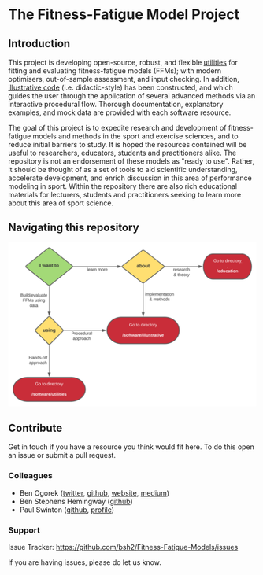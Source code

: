 # The Fitness-Fatigue Model Project

## Introduction

This project is developing open-source, robust, and flexible [utilities](software/utilities) for fitting and evaluating fitness-fatigue models (FFMs); with modern optimisers, out-of-sample assessment, and input checking. In addition, [illustrative code](software/illustrative) (i.e. didactic-style) has been constructed, and which guides the user through the application of several advanced methods via an interactive procedural flow. Thorough documentation, explanatory examples, and mock data are provided with each software resource.

The goal of this project is to expedite research and development of fitness-fatigue models and methods in the sport and exercise sciences, and to reduce initial barriers to study. It is hoped the resources contained will be useful to researchers, educators, students and practitioners alike. The repository is not an endorsement of these models as "ready to use". Rather, it should be thought of as a set of tools to aid scientific understanding, accelerate development, and enrich discussion in this area of performance modeling in sport. Within the repository there are also rich educational materials for lecturers, students and practitioners seeking to learn more about this area of sport science.

## Navigating this repository

![navigate](software/utilities/documentation/img/navigate.svg)

## Contribute

Get in touch if you have a resource you think would fit here. To do this open an issue or submit a pull request.

### Colleagues
- Ben Ogorek ([twitter](https://twitter.com/benogorek?lang=en), [github](https://github.com/baogorek), [website](https://www.ogorekdatasciences.com/), [medium](https://medium.com/@baogorek))
- Ben Stephens Hemingway ([github](github.com/bsh2))
- Paul Swinton ([github](github.com/p-swinton), [profile](https://www3.rgu.ac.uk/dmstaff/swinton-paul))

### Support

Issue Tracker: https://github.com/bsh2/Fitness-Fatigue-Models/issues

If you are having issues, please do let us know.